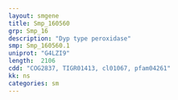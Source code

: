 ```yaml
---
layout: smgene
title: Smp_160560
grp: Smp_16
description: "Dyp type peroxidase"
smp: Smp_160560.1
uniprot: "G4LZI9"
length:  2106
cdd: "COG2837, TIGR01413, cl01067, pfam04261"
kk: ns
categories: sm
---
```

